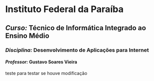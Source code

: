 # Instituto Federal da Paraíba
## *Curso:* Técnico de Informática Integrado ao Ensino Médio
### *Disciplina:* Desenvolvimento de Aplicações para Internet
#### *Professor:* Gustavo Soares Vieira
teste para testar se houve modificação
